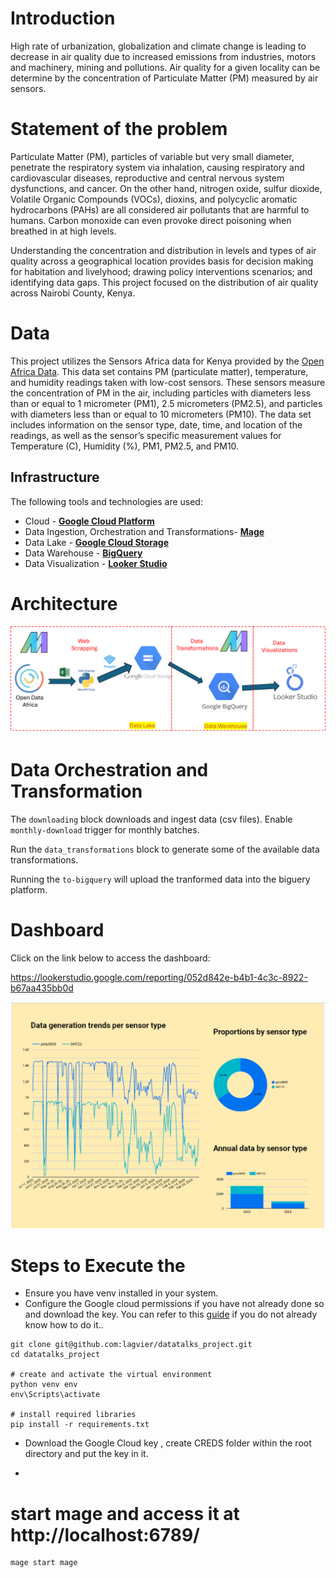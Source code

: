 # Introduction

High rate of urbanization, globalization and climate change is leading to decrease in air quality due to increased emissions from industries, motors and machinery, mining and pollutions. Air quality for a given locality can be determine by the concentration of Particulate Matter (PM) measured by air sensors.

# Statement of the problem

Particulate Matter (PM), particles of variable but very small diameter, penetrate the respiratory system via inhalation, causing respiratory and cardiovascular diseases, reproductive and central nervous system dysfunctions, and cancer. On the other hand, nitrogen oxide, sulfur dioxide, Volatile Organic Compounds (VOCs), dioxins, and polycyclic aromatic hydrocarbons (PAHs) are all considered air pollutants that are harmful to humans. Carbon monoxide can even provoke direct poisoning when breathed in at high levels.

Understanding the concentration and distribution in levels and types of air quality across a geographical location provides basis for decision making for habitation and livelyhood; drawing policy interventions scenarios; and identifying data gaps. This project focused on the distribution of air quality across Nairobi County, Kenya.

# Data 

This project utilizes the Sensors Africa data for Kenya provided by the [Open Africa Data](https://open.africa/). This data set contains PM (particulate matter), temperature, and humidity readings taken with low-cost sensors. These sensors measure the concentration of PM in the air, including particles with diameters less than or equal to 1 micrometer (PM1), 2.5 micrometers (PM2.5), and particles with diameters less than or equal to 10 micrometers (PM10). The data set includes information on the sensor type, date, time, and location of the readings, as well as the sensor’s specific measurement values for Temperature (C), Humidity (%), PM1, PM2.5, and PM10. 

## Infrastructure

The following tools and technologies are used:
- Cloud - [**Google Cloud Platform**](https://cloud.google.com)
- Data Ingestion, Orchestration and Transformations- [**Mage**](https://docs.mage.ai/introduction/overview)
- Data Lake - [**Google Cloud Storage**](https://cloud.google.com/storage)
- Data Warehouse - [**BigQuery**](https://cloud.google.com/bigquery)
- Data Visualization - [**Looker Studio**](https://lookerstudio.google.com)


# Architecture
![workflow](workflow.png)

# Data Orchestration and Transformation

The `downloading` block downloads and ingest data (csv files). Enable `monthly-download` trigger for monthly batches.

Run the `data_transformations` block to generate some of the available data transformations.

Running the `to-bigquery` will upload the tranformed data into the biguery platform.

# Dashboard
 
Click on the link below to access the dashboard:

https://lookerstudio.google.com/reporting/052d842e-b4b1-4c3c-8922-b67aa435bb0d

![dashboard output](Trends_and_comparative_data_collection_by_air-quality_sensors.png)


# Steps to Execute the 

- Ensure you have venv installed in your system.
- Configure the Google cloud permissions if you have not already done so and download the key. You can refer to this [guide]() if you do not already know how to do it..

```
git clone git@github.com:lagvier/datatalks_project.git
cd datatalks_project

# create and activate the virtual environment
python venv env
env\Scripts\activate

# install required libraries
pip install -r requirements.txt

```
- Download the Google Cloud key , create CREDS folder within the root directory and put the key in it.

- 

# start mage and access it at http://localhost:6789/
```
mage start mage 
```

